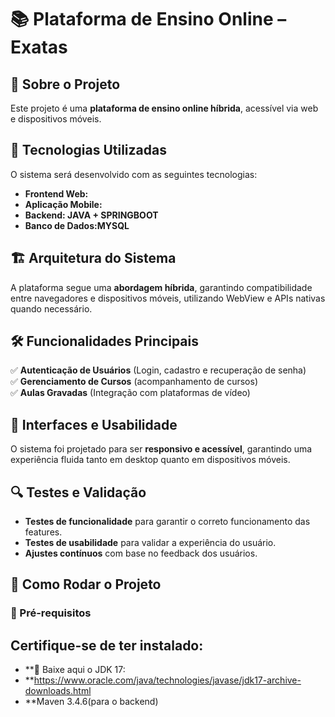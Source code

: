 # 📚 Plataforma de Ensino Online – Exatas

## 📌 Sobre o Projeto  
Este projeto é uma **plataforma de ensino online híbrida**, acessível via web e dispositivos móveis.  

## 🚀 Tecnologias Utilizadas  
O sistema será desenvolvido com as seguintes tecnologias:  
- **Frontend Web:** 
- **Aplicação Mobile:** 
- **Backend: JAVA + SPRINGBOOT** 
- **Banco de Dados:MYSQL** 

## 🏗 Arquitetura do Sistema  
A plataforma segue uma **abordagem híbrida**, garantindo compatibilidade entre navegadores e dispositivos móveis, utilizando WebView e APIs nativas quando necessário.  

## 🛠 Funcionalidades Principais  
✅ **Autenticação de Usuários** (Login, cadastro e recuperação de senha)  
✅ **Gerenciamento de Cursos** (acompanhamento de cursos)  
✅ **Aulas Gravadas** (Integração com plataformas de vídeo)  

## 📱 Interfaces e Usabilidade  
O sistema foi projetado para ser **responsivo e acessível**, garantindo uma experiência fluida tanto em desktop quanto em dispositivos móveis.  

## 🔍 Testes e Validação  
- **Testes de funcionalidade** para garantir o correto funcionamento das features.  
- **Testes de usabilidade** para validar a experiência do usuário.  
- **Ajustes contínuos** com base no feedback dos usuários.  

## 📌 Como Rodar o Projeto  

### 🔧 Pré-requisitos  
Certifique-se de ter instalado:  
------
- **🔗 Baixe aqui o JDK 17:
- **https://www.oracle.com/java/technologies/javase/jdk17-archive-downloads.html
- **Maven 3.4.6(para o backend)
